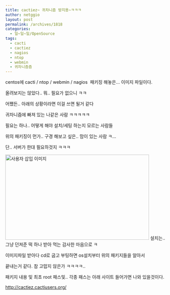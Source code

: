 ```yaml
---
title: cactiez~ 귀차니즘 방지용~ㅋㅋㅋ
author: netggio
layout: post
permalink: /archives/1818
categories:
  - 일~일~일/OpenSource
tags:
  - cacti
  - cactiez
  - nagios
  - ntop
  - webmin
  - 귀차니즘즘
---
```

centos에 cacti / ntop / webmin / nagios&nbsp; 패키징 해놓은&#8230; 이미지 파일이다.

올려보지는 않았다.. 뭐.. 필요가 없으니 ㅋㅋ

어쨌든.. 아래의 상황이라면 이걸 쓰면 될거 같다

귀차니즘에 빠져 있는 나같은 사람 ㅋㅋㅋㅋㅋ

필요는 하나.. 어떻게 해야 설치/세팅 하는지 모르는 사람들

위의 패키징이 먼가.. 구경 해보고 싶은.. 맘이 있는 사람 ㅋ&#8230;

단.. 서버가 한대 필요하것지 ㅋㅋㅋ

<img src="http://netggio.pe.kr/wp-content/uploads/1/1143450098.gif" class="aligncenter" width="450" height="267" alt="사용자 삽입 이미지" />  
설치는.. 그냥 던져준 떡 하나 받아 먹는 감사한 마음으로 ㅋ 

이미지파일 받아다 cd로 굽고 부팅하면 os설치부터 위의 패키지들을 알아서 

끝내는거 같다. 참 고맙지 않은가 ㅋㅋㅋㅋ..

패키지 내용 및 최초 root 패스및.. 각종 패스는 아래 사이트 들어가면 나와 있을것이다.

http://cactiez.cactiusers.org/